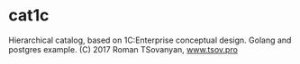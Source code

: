 # cat1c
Hierarchical catalog, based on 1C:Enterprise conceptual design.
Golang and postgres example.
(C) 2017 Roman TSovanyan, www.tsov.pro
